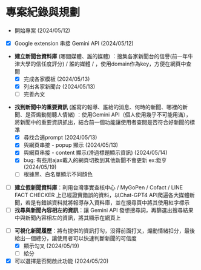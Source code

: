 # 專案紀錄與規劃

- 開始專案 (2024/05/12)
- [x] Google extension 串接 Gemini API (2024/05/12)
<!-- 實作時將網址一格一格縮去對比資料庫，避免會有同一個域名但不同系統的(例如天下和獨立評論) -->
- **建立新聞台資料庫** (哪間媒體、誰的媒體) ：搜集各家新聞台的信譽(前一年牛津大學的信任度評分) / 誰的媒體 / ，使用domain作為key，方便在網頁中查閱
  - [x] 完成各家模板 (2024/05/13)
  - [x] 列出各家新聞台 (2024/05/13)
  - [ ] 完善內文
<!-- 為什麼要用根據網址去個別儲存網站資訊？ 想到可能有些人會一次開數個分頁，這樣就不用重跑 -->
- **找到新聞中的重要資訊** (誰寫的報導、誰給的消息、何時的新聞、哪裡的新聞、是否煽動閱聽人情緒) ：使用Gemini API（個人使用幾乎不可能用滿），將新聞中的重要資訊抓出，結合前一個功能讓使用者查閱是否符合好新聞的標準
  - [x] 尋找合適prompt (2024/05/13)
  - [x] 與網頁串接 - popup 顯示 (2024/05/13)
  - [x] 與網頁串接 - content 顯示(滑過標題顯示資訊) (2024/05/14)
  - [x] bug: 有些用ajax載入的網頁切換到其他新聞不會更新 ex:鉅亨 (2024/05/19)
  - [ ] 根據黑、白名單顯示不同顏色
- [ ] **建立假新聞資料庫**：利用台灣事實查核中心 / MyGoPen / Cofact / LINE FACT CHECKER 上已經證實錯誤的資料，以Chat-GPT4 API爬遍各大媒體新聞，若是有錯誤資料就將報導存入資料庫，並在搜尋頁中將其使用紅字標示
- [ ] **找尋與新聞內容相左的資訊**：讓 Gemini API 發想搜尋詞，再篩選出搜尋結果中與新聞內容相左的資訊，將其顯示在網頁上
<!-- ❌/✅要放到整句輸出後再輸出才會比較準 (文字接龍原理) -->
- [ ] **可視化新聞履歷**：將有提供的資訊打勾，沒得前面打叉，煽動情緒扣分，最後給出一個總分，讓使用者可以快速判斷新聞的可信度
  - [x] 顯示勾叉 (2024/05/19)
  - [ ] 給分
- [x] 可以選擇是否開啟此功能 (2024/05/20)
